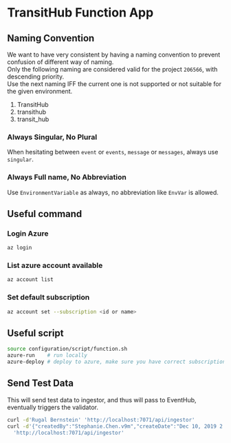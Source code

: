 # TransitHub Function App

## Naming Convention

We want to have very consistent by having a naming convention to prevent confusion of different way of naming.  
Only the following naming are considered valid for the project `206566`, with descending priority.  
Use the next naming IFF the current one is not supported or not suitable for the given environment.  

1. TransitHub
2. transithub
3. transit_hub

### Always Singular, No Plural

When hesitating between `event` or `events`, `message` or `messages`, always use `singular`.  

### Always Full name, No Abbreviation

Use `EnvironmentVariable` as always, no abbreviation like `EnvVar` is allowed.  

## Useful command 

### Login Azure

```bash
az login
```

### List azure account available

```bash
az account list
```

### Set default subscription

```bash
az account set --subscription <id or name>
```

## Useful script

```bash
source configuration/script/function.sh
azure-run    # run locally
azure-deploy # deploy to azure, make sure you have correct subscription id as default
```

## Send Test Data

This will send test data to ingestor, and thus will pass to EventHub, eventually triggers the validator.  

```bash
curl -d'Rugal Bernstein' 'http://localhost:7071/api/ingestor'
curl -d'{"createdBy":"Stephanie.Chen.v9m","createDate":"Dec 10, 2019 2:33:10 PM","updatedBy":"Stephanie.Chen.v9m","updateDate":"Dec 10, 2019 2:33:10 PM","entity":{"id":"5defaca6440a310c1c6a3b1a","code":"steph_code_5","versionId":196008,"clientId":2,"tenantId":2}}' \
  'http://localhost:7071/api/ingestor'
```
